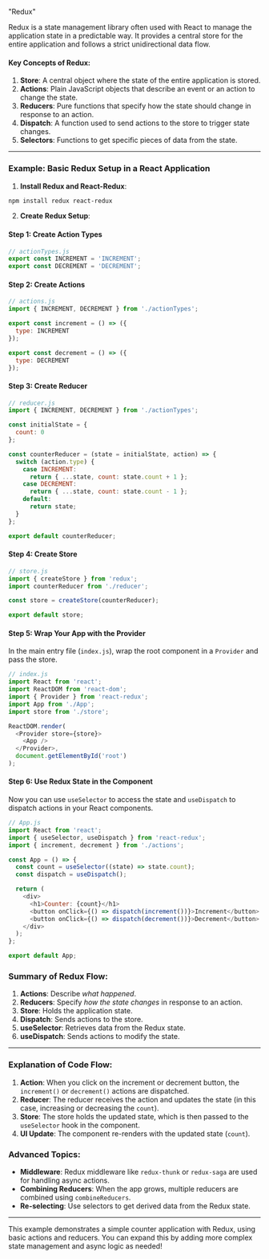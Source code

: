 "Redux"

Redux is a state management library often used with React to manage the application state in a predictable way. It provides a central store for the entire application and follows a strict unidirectional data flow.

#### Key Concepts of Redux:
1. **Store**: A central object where the state of the entire application is stored.
2. **Actions**: Plain JavaScript objects that describe an event or an action to change the state.
3. **Reducers**: Pure functions that specify how the state should change in response to an action.
4. **Dispatch**: A function used to send actions to the store to trigger state changes.
5. **Selectors**: Functions to get specific pieces of data from the state.

---

### Example: Basic Redux Setup in a React Application

1. **Install Redux and React-Redux**:

```bash
npm install redux react-redux
```

2. **Create Redux Setup**:

#### Step 1: Create Action Types

```js
// actionTypes.js
export const INCREMENT = 'INCREMENT';
export const DECREMENT = 'DECREMENT';
```

#### Step 2: Create Actions

```js
// actions.js
import { INCREMENT, DECREMENT } from './actionTypes';

export const increment = () => ({
  type: INCREMENT
});

export const decrement = () => ({
  type: DECREMENT
});
```

#### Step 3: Create Reducer

```js
// reducer.js
import { INCREMENT, DECREMENT } from './actionTypes';

const initialState = {
  count: 0
};

const counterReducer = (state = initialState, action) => {
  switch (action.type) {
    case INCREMENT:
      return { ...state, count: state.count + 1 };
    case DECREMENT:
      return { ...state, count: state.count - 1 };
    default:
      return state;
  }
};

export default counterReducer;
```

#### Step 4: Create Store

```js
// store.js
import { createStore } from 'redux';
import counterReducer from './reducer';

const store = createStore(counterReducer);

export default store;
```

#### Step 5: Wrap Your App with the Provider

In the main entry file (`index.js`), wrap the root component in a `Provider` and pass the store.

```js
// index.js
import React from 'react';
import ReactDOM from 'react-dom';
import { Provider } from 'react-redux';
import App from './App';
import store from './store';

ReactDOM.render(
  <Provider store={store}>
    <App />
  </Provider>,
  document.getElementById('root')
);
```

#### Step 6: Use Redux State in the Component

Now you can use `useSelector` to access the state and `useDispatch` to dispatch actions in your React components.

```js
// App.js
import React from 'react';
import { useSelector, useDispatch } from 'react-redux';
import { increment, decrement } from './actions';

const App = () => {
  const count = useSelector((state) => state.count);
  const dispatch = useDispatch();

  return (
    <div>
      <h1>Counter: {count}</h1>
      <button onClick={() => dispatch(increment())}>Increment</button>
      <button onClick={() => dispatch(decrement())}>Decrement</button>
    </div>
  );
};

export default App;
```

### Summary of Redux Flow:
1. **Actions**: Describe *what happened*.
2. **Reducers**: Specify *how the state changes* in response to an action.
3. **Store**: Holds the application state.
4. **Dispatch**: Sends actions to the store.
5. **useSelector**: Retrieves data from the Redux state.
6. **useDispatch**: Sends actions to modify the state.

---

### Explanation of Code Flow:

1. **Action**: When you click on the increment or decrement button, the `increment()` or `decrement()` actions are dispatched.
2. **Reducer**: The reducer receives the action and updates the state (in this case, increasing or decreasing the `count`).
3. **Store**: The store holds the updated state, which is then passed to the `useSelector` hook in the component.
4. **UI Update**: The component re-renders with the updated state (`count`).

### Advanced Topics:
- **Middleware**: Redux middleware like `redux-thunk` or `redux-saga` are used for handling async actions.
- **Combining Reducers**: When the app grows, multiple reducers are combined using `combineReducers`.
- **Re-selecting**: Use selectors to get derived data from the Redux state.

---

This example demonstrates a simple counter application with Redux, using basic actions and reducers. You can expand this by adding more complex state management and async logic as needed!
